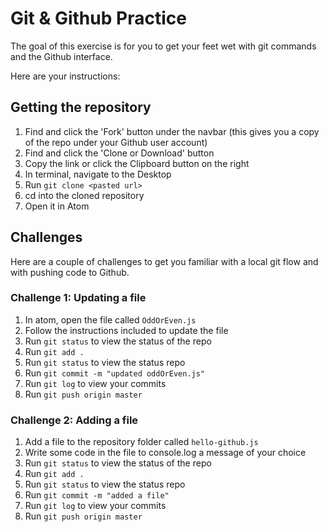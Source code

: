 # Git & Github Practice

The goal of this exercise is for you to get your feet wet with git commands and the Github interface.

Here are your instructions:

## Getting the repository

1. Find and click the 'Fork' button under the navbar (this gives you a copy of the repo under your Github user account)
2. Find and click the 'Clone or Download' button
3. Copy the link or click the Clipboard button on the right
4. In terminal, navigate to the Desktop
5. Run `git clone <pasted url>`
6. cd into the cloned repository
7. Open it in Atom

## Challenges

Here are a couple of challenges to get you familiar with a local git flow and with pushing code to Github.

### Challenge 1: Updating a file

1. In atom, open the file called `OddOrEven.js`
2. Follow the instructions included to update the file
3. Run `git status` to view the status of the repo
4. Run `git add .`
5. Run `git status` to view the status repo
6. Run `git commit -m "updated oddOrEven.js"`
7. Run `git log` to view your commits
8. Run `git push origin master`

### Challenge 2: Adding a file

1. Add a file to the repository folder called `hello-github.js`
2. Write some code in the file to console.log a message of your choice
3. Run `git status` to view the status of the repo
4. Run `git add .`
5. Run `git status` to view the status repo
6. Run `git commit -m "added a file"`
7. Run `git log` to view your commits
8. Run `git push origin master`